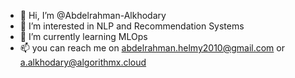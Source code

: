 - 👋 Hi, I’m @Abdelrahman-Alkhodary
- 👀 I’m interested in NLP and Recommendation Systems
- 🌱 I’m currently learning MLOps
- 📫 you can reach me on abdelrahman.helmy2010@gmail.com or a.alkhodary@algorithmx.cloud

<!---
Abdelrahman-Alkhodary/Abdelrahman-Alkhodary is a ✨ special ✨ repository because its `README.md` (this file) appears on your GitHub profile.
You can click the Preview link to take a look at your changes.
--->
